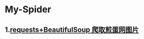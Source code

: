 # My-Spider

## 1.[requests+BeautifulSoup 爬取煎蛋网图片](https://github.com/qinyunkone/My-Spider/tree/master/JanDan)

